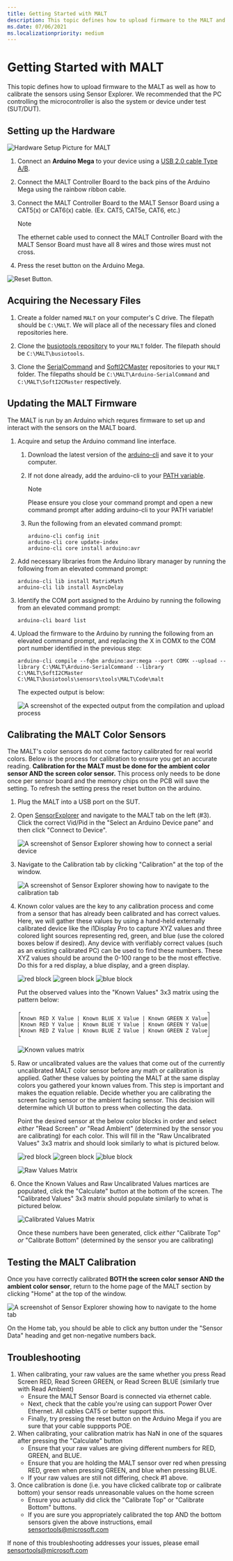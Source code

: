 ```yaml
---
title: Getting Started with MALT
description: This topic defines how to upload firmware to the MALT and how to calibrate it using Sensor Explorer.
ms.date: 07/06/2021
ms.localizationpriority: medium
---
```


# Getting Started with MALT

This topic defines how to upload firmware to the MALT as well as how to calibrate the sensors using Sensor Explorer. We recommended that the PC controlling the microcontroller is also the system or device under test (SUT/DUT).  

## Setting up the Hardware
![Hardware Setup Picture for MALT](images/MALTSetup.png)

1. Connect an **Arduino Mega** to your device using a [USB 2.0 cable Type A/B](https://store.arduino.cc/usa/usb-2-0-cable-type-a-b).

2. Connect the MALT Controller Board to the back pins of the Arduino Mega using the rainbow ribbon cable.

3. Connect the MALT Controller Board to the MALT Sensor Board using a CAT5(x) or CAT6(x) cable. (Ex. CAT5, CAT5e, CAT6, etc.)

    > [!Note]
    >  The ethernet cable used to connect the MALT Controller Board with the MALT Sensor Board must have all 8 wires and those wires must not cross.

4. Press the reset button on the Arduino Mega.

![Reset Button.](images/resetbutton.png)

## Acquiring the Necessary Files

1. Create a folder named `MALT` on your computer's C drive. The filepath should be `C:\MALT`. We will place all of the necessary files and cloned repositories here.

2. Clone the [busiotools repository](https://github.com/microsoft/busiotools) to your `MALT` folder. The filepath should be `C:\MALT\busiotools`.

3. Clone the [SerialCommand](https://github.com/kroimon/Arduino-SerialCommand) and [SoftI2CMaster](https://github.com/sastorer/SoftI2CMaster) repositories to your `MALT` folder. The filepaths should be `C:\MALT\Arduino-SerialCommand` and `C:\MALT\SoftI2CMaster` respectively.


## Updating the MALT Firmware

The MALT is run by an Arduino which requres firmware to set up and interact with the sensors on the MALT board.

1. Acquire and setup the Arduino command line interface.
    1. Download the latest version of the [arduino-cli](https://arduino.github.io/arduino-cli/latest/installation/#download) and save it to your computer.
    2. If not done already, add the arduino-cli to your [PATH variable](https://docs.microsoft.com/windows-server/administration/windows-commands/path).
        > [!Note]
        > Please ensure you close your command prompt and open a new command prompt after adding arduino-cli to your PATH variable!
    3. Run the following from an elevated command prompt:

        ```console
        arduino-cli config init
        arduino-cli core update-index
        arduino-cli core install arduino:avr
        ```

2. Add necessary libraries from the Arduino library manager by running the following from an elevated command prompt:

    ```console
    arduino-cli lib install MatrixMath
    arduino-cli lib install AsyncDelay
    ```

3. Identify the COM port assigned to the Arduino by running the following from an elevated command prompt:

    ```console
    arduino-cli board list
    ```

4. Upload the firmware to the Arduino by running the following from an elevated command prompt, and replacing the X in COMX to the COM port number identified in the previous step:

    ```console
    arduino-cli compile --fqbn arduino:avr:mega --port COMX --upload --library C:\MALT\Arduino-SerialCommand --library C:\MALT\SoftI2CMaster C:\MALT\busiotools\sensors\tools\MALT\Code\malt
    ```
    The expected output is below:
    
    ![A screenshot of the expected output from the compilation and upload process](images/expectedoutput.png)

## Calibrating the MALT Color Sensors

The MALT's color sensors do not come factory calibrated for real world colors. Below is the process for calibration to ensure you get an accurate reading. **Calibration for the MALT must be done for the ambient color sensor AND the screen color sensor.** This process only needs to be done once per sensor board and the memory chips on the PCB will save the setting. To refresh the setting press the reset button on the arduino.

1. Plug the MALT into a USB port on the SUT.

2. Open [SensorExplorer](testing-sensor-explorer.md) and navigate to the MALT tab on the left (#3). Click the correct Vid/Pid in the "Select an Arduino Device pane" and then click "Connect to Device".

    ![A screenshot of Sensor Explorer showing how to connect a serial device](images/connectdevice.png)

3. Navigate to the Calibration tab by clicking "Calibration" at the top of the window.

    ![A screenshot of Sensor Explorer showing how to navigate to the calibration tab](images/calibrationtab.png)

4. Known color values are the key to any calibration process and come from a sensor that has already been calibrated and has correct values. Here, we will gather these values by using a hand-held externally calibrated device like the i1Display Pro to capture XYZ values and three colored light sources representing red, green, and blue (use the colored boxes below if desired). Any device with verifiably correct values (such as an existing calibrated PC) can be used to find these numbers. These XYZ values should be around the 0-100 range to be the most effective. Do this for a red display, a blue display, and a green display.

    ![red block](images/red.jpg)   ![green block](images/green.jpg)   ![blue block](images/blue.jpg)

    Put the observed values into the "Known Values" 3x3 matrix using the pattern below:
    
    ```console
    ┌                                                            ┐
    │Known RED X Value | Known BLUE X Value | Known GREEN X Value│
    │Known RED Y Value | Known BLUE Y Value | Known GREEN Y Value│
    |Known RED Z Value | Known BLUE Z Value | Known GREEN Z Value│
    └                                                            ┘
    ```
    ![Known values matrix](images/KnownValues.png)

5. Raw or uncalibrated values are the values that come out of the currently uncalibrated MALT color sensor before any math or calibration is applied. Gather these values by pointing the MALT at the same display colors you gathered your known values from. This step is important and makes the equation reliable. Decide whether you are calibrating the screen facing sensor or the ambient facing sensor. This decision will determine which UI button to press when collecting the data.

    Point the desired sensor at the below color blocks in order and select *either* "Read Screen" *or* "Read Ambient" (determined by the sensor you are calibrating) for each color. This will fill in the "Raw Uncalibrated Values" 3x3 matrix and should look similarly to what is pictured below.

    ![red block](images/red.jpg)   ![green block](images/green.jpg)   ![blue block](images/blue.jpg)

    ![Raw Values Matrix](images/RawValues.png)

6. Once the Known Values and Raw Uncalibrated Values martices are populated, click the "Calculate" button at the bottom of the screen. The "Calibrated Values" 3x3 matrix should populate similarly to what is pictured below.

    ![Calibrated Values Matrix](images/CalibratedValues.png)

    Once these numbers have been generated, click *either* "Calibrate Top" *or* "Calibrate Bottom" (determined by the sensor you are calibrating)


## Testing the MALT Calibration

Once you have correctly calibrated **BOTH the screen color sensor AND the ambient color sensor**, return to the home page of the MALT section by clicking "Home" at the top of the window.

![A screenshot of Sensor Explorer showing how to navigate to the home tab](images/calibrationtab.png)

On the Home tab, you should be able to click any button under the "Sensor Data" heading and get non-negative numbers back.

## Troubleshooting

1. When calibrating, your raw values are the same whether you press Read Screen RED, Read Screen GREEN, or Read Screen BLUE (similarly true with Read Ambient)
    - Ensure the MALT Sensor Board is connected via ethernet cable.
    - Next, check that the cable you're using can support Power Over Ethernet. All cables CAT5 or better support this.
    - Finally, try pressing the reset button on the Arduino Mega if you are sure that your cable suppports POE.
2. When calibrating, your calibration matrix has NaN in one of the squares after pressing the "Calculate" button
    - Ensure that your raw values are giving different numbers for RED, GREEN, and BLUE. 
    - Ensure that you are holding the MALT sensor over red when pressing RED, green when pressing GREEN, and blue when pressing BLUE.
    - If your raw values are still not differing, check #1 above.
3. Once calibration is done (i.e. you have clicked calibrate top or calibrate bottom) your sensor reads unreasonable values on the home screen
    - Ensure you actually did click the "Calibrate Top" or "Calibrate Bottom" buttons.
    - If you are sure you appropriately calibrated the top AND the bottom sensors given the above instructions, email [sensortools@microsoft.com](mailtto:sensortools@microsoft.com)

If none of this troubleshooting addresses your issues, please email [sensortools@microsoft.com](mailtto:sensortools@microsoft.com)